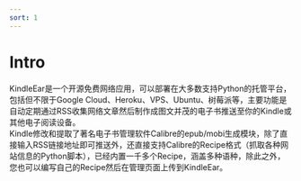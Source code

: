```yaml
---
sort: 1
---
```

# Intro

KindleEar是一个开源免费网络应用，可以部署在大多数支持Python的托管平台，包括但不限于Google Cloud、Heroku、VPS、Ubuntu、树莓派等，主要功能是自动定期通过RSS收集网络文章然后制作成图文并茂的电子书推送至你的Kindle或其他电子阅读设备。  
Kindle修改和提取了著名电子书管理软件Calibre的epub/mobi生成模块，除了直接输入RSS链接地址即可推送外，还直接支持Calibre的Recipe格式（抓取各种网站信息的Python脚本），已经内置一千多个Recipe，涵盖多种语种，除此之外，您也可以编写自己的Recipe然后在管理页面上传到KindleEar。   

